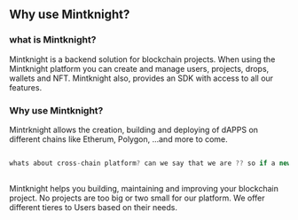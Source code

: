 ## Why use Mintknight?

### what is Mintknight?

Mintknight is a backend solution for blockchain projects. When using the Mintknight platform 
you can create and manage users, projects, drops, wallets and NFT. Mintknight also, provides an SDK with
access to all our features. 

### Why use Mintknight?
Mintrknight allows the creation, building and deploying of dAPPS on different chains like Etherum, Polygon, ...and more to come. 

```javascript

whats about cross-chain platform? can we say that we are ?? so if a new chain appears we could easily transfer to a new chain
 
```

Mintknight helps you building, maintaining and improving your blockchain project. No projects are too big or two small for our platform. We offer different tieres to Users based on their needs. 
